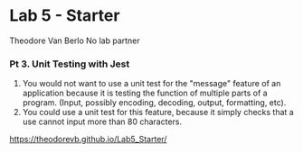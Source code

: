 # Lab 5 - Starter
Theodore Van Berlo
No lab partner

### Pt 3. Unit Testing with Jest
1) You would not want to use a unit test for the "message" feature of an application because it is testing the function of multiple parts of a program. (Input, possibly encoding, decoding, output, formatting, etc).
2) You could use a unit test for this feature, because it simply checks that a use cannot input more than 80 characters.

https://theodorevb.github.io/Lab5_Starter/
